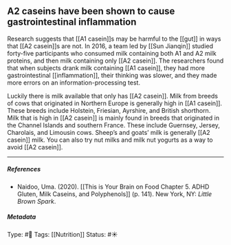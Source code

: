 ## A2 caseins have been shown to cause gastrointestinal inflammation  # 

Research suggests that [[A1 casein]]s may be harmful to the [[gut]] in ways that [[A2 casein]]s are not. In 2016, a team led by [[Sun Jianqin]] studied forty-five participants who consumed milk containing both A1 and A2 milk proteins, and then milk containing only [[A2 casein]]. The researchers found that when subjects drank milk containing [[A1 casein]], they had more gastrointestinal [[inflammation]], their thinking was slower, and they made more errors on an information-processing test. 

Luckily there is milk available that only has [[A2 casein]]. Milk from breeds of cows that originated in Northern Europe is generally high in [[A1 casein]]. These breeds include Holstein, Friesian, Ayrshire, and British shorthorn. Milk that is high in [[A2 casein]] is mainly found in breeds that originated in the Channel Islands and southern France. These include Guernsey, Jersey, Charolais, and Limousin cows. Sheep’s and goats’ milk is generally [[A2 casein]] milk. You can also try nut milks and milk nut yogurts as a way to avoid [[A2 casein]].

___

##### References

- Naidoo, Uma. (2020). [[This is Your Brain on Food Chapter 5. ADHD Gluten, Milk Caseins, and Polyphenols]] (p. 141). New York, NY: _Little Brown Spark_.

##### Metadata

Type: #🔴 
Tags: [[Nutrition]]
Status: #☀️ 